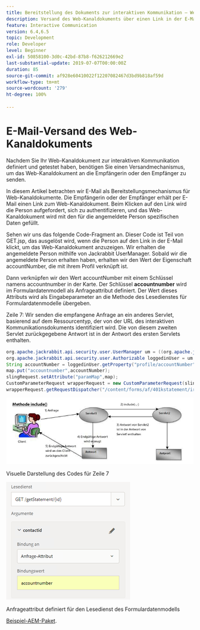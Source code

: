 ```yaml
---
title: Bereitstellung des Dokuments zur interaktiven Kommunikation – Web-Kanal – AEM Forms
description: Versand des Web-Kanaldokuments über einen Link in der E-Mail
feature: Interactive Communication
version: 6.4,6.5
topic: Development
role: Developer
level: Beginner
exl-id: 50858100-3d0c-42bd-87b8-f626212669e2
last-substantial-update: 2019-07-07T00:00:00Z
duration: 85
source-git-commit: af928e60410022f12207082467d3bd9b818af59d
workflow-type: tm+mt
source-wordcount: '279'
ht-degree: 100%

---
```


# E-Mail-Versand des Web-Kanaldokuments

Nachdem Sie Ihr Web-Kanaldokument zur interaktiven Kommunikation definiert und getestet haben, benötigen Sie einen Versandmechanismus, um das Web-Kanaldokument an die Empfängerin oder den Empfänger zu senden.

In diesem Artikel betrachten wir E-Mail als Bereitstellungsmechanismus für Web-Kanaldokumente. Die Empfängerin oder der Empfänger erhält per E-Mail einen Link zum Web-Kanaldokument. Beim Klicken auf den Link wird die Person aufgefordert, sich zu authentifizieren, und das Web-Kanaldokument wird mit den für die angemeldete Person spezifischen Daten gefüllt.

Sehen wir uns das folgende Code-Fragment an. Dieser Code ist Teil von GET.jsp, das ausgelöst wird, wenn die Person auf den Link in der E-Mail klickt, um das Web-Kanaldokument anzuzeigen. Wir erhalten die angemeldete Person mithilfe von Jackrabbit UserManager. Sobald wir die angemeldete Person erhalten haben, erhalten wir den Wert der Eigenschaft accountNumber, die mit ihrem Profil verknüpft ist.

Dann verknüpfen wir den Wert accountNumber mit einem Schlüssel namens accountnumber in der Karte. Der Schlüssel **accountnumber** wird im Formulardatenmodell als Anfrageattribut definiert. Der Wert dieses Attributs wird als Eingabeparameter an die Methode des Lesedienstes für Formulardatenmodelle übergeben.

Zeile 7: Wir senden die empfangene Anfrage an ein anderes Servlet, basierend auf dem Ressourcentyp, der von der URL des interaktiven Kommunikationsdokuments identifiziert wird. Die von diesem zweiten Servlet zurückgegebene Antwort ist in der Antwort des ersten Servlets enthalten.

```java
org.apache.jackrabbit.api.security.user.UserManager um = ((org.apache.jackrabbit.api.JackrabbitSession) session).getUserManager();
org.apache.jackrabbit.api.security.user.Authorizable loggedinUser = um.getAuthorizable(session.getUserID());
String accountNumber = loggedinUser.getProperty("profile/accountNumber")[0].getString();
map.put("accountnumber",accountNumber);
slingRequest.setAttribute("paramMap",map);
CustomParameterRequest wrapperRequest = new CustomParameterRequest(slingRequest,"GET");
wrapperRequest.getRequestDispatcher("/content/forms/af/401kstatement/irastatement/channels/web.html").include(wrapperRequest, response);
```

![Ansatz der Einschlussmethode](assets/includemethod.jpg)

Visuelle Darstellung des Codes für Zeile 7

![Konfiguration von Anfrageparametern](assets/requestparameter.png)

Anfrageattribut definiert für den Lesedienst des Formulardatenmodells

[Beispiel-AEM-Paket](assets/webchanneldelivery.zip).
